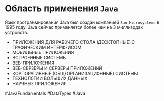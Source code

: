 # Область применения `Java`
Язык программирования Java был создан компанией `Sun Microsystems` в 1995 году. Java сейчас применяется более чем на 3 миллиардах устройств.

- ПРИЛОЖЕНИЯ ДЛЯ РАБОЧЕГО СТОЛА (ДЕСКТОПНЫЕ) С ГРАФИЧЕСКИМ ИНТЕРФЕЙСОМ
- МОБИЛЬНЫЕ ПРИЛОЖЕНИЯ
- ВСТРОЕННЫЕ СИСТЕМЫ
- ВЕБ-ПРИЛОЖЕНИЯ
- ВЕБ-СЕРВЕРЫ И СЕРВЕРЫ ПРИЛОЖЕНИЙ
- КОРПОРАТИВНЫЕ (ОБЩЕОРГАНИЗАЦИОННЫЕ) СИСТЕМЫ
- ТЕХНОЛОГИИ БОЛЬШИХ ДАННЫХ
- НАУЧНЫЕ ПРИЛОЖЕНИЯ

#JavaFundamentals
#DataTypes
#Java
